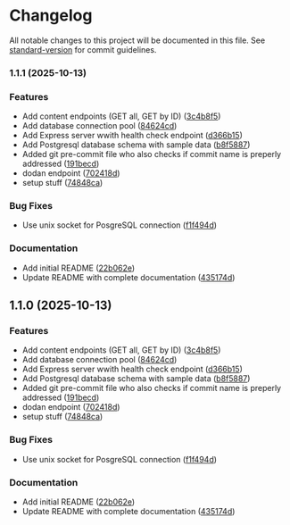 # Changelog

All notable changes to this project will be documented in this file. See [standard-version](https://github.com/conventional-changelog/standard-version) for commit guidelines.

### 1.1.1 (2025-10-13)


### Features

* Add content endpoints (GET all, GET by ID) ([3c4b8f5](https://github.com/Kvemzi/watchnext-platform/commit/3c4b8f5b80b73cc7d4c53470a1f728ca837ce09a))
* Add database connection pool ([84624cd](https://github.com/Kvemzi/watchnext-platform/commit/84624cd8af03165d132f3f8b630b86e2bf64c99b))
* Add Express server wwith health check endpoint ([d366b15](https://github.com/Kvemzi/watchnext-platform/commit/d366b1560d2565d1efa121391290329f1394e90e))
* Add Postgresql database schema with sample data ([b8f5887](https://github.com/Kvemzi/watchnext-platform/commit/b8f58878cf8519364e7e16a9246e3036d4fc8605))
* Added git pre-commit file who also checks if commit name is preperly addressed ([191becd](https://github.com/Kvemzi/watchnext-platform/commit/191becd3f4e52c2feb40eb06686db57ab363a573))
* dodan endpoint ([702418d](https://github.com/Kvemzi/watchnext-platform/commit/702418d67412e500461d2f4a12392f5d0a69adf7))
* setup stuff ([74848ca](https://github.com/Kvemzi/watchnext-platform/commit/74848ca76d71f5fa126c271d3d838e557617cbfa))


### Bug Fixes

* Use unix socket for PosgreSQL connection ([f1f494d](https://github.com/Kvemzi/watchnext-platform/commit/f1f494d67bdfd9f19fa4edb9c9e1b830b7289857))


### Documentation

* Add initial README ([22b062e](https://github.com/Kvemzi/watchnext-platform/commit/22b062e6fdd2a5f0252b049de718143bb711f2c8))
* Update README with complete documentation ([435174d](https://github.com/Kvemzi/watchnext-platform/commit/435174d39f753fbd47339a452db46537754c3278))

## 1.1.0 (2025-10-13)


### Features

* Add content endpoints (GET all, GET by ID) ([3c4b8f5](https://github.com/Kvemzi/watchnext-platform/commit/3c4b8f5b80b73cc7d4c53470a1f728ca837ce09a))
* Add database connection pool ([84624cd](https://github.com/Kvemzi/watchnext-platform/commit/84624cd8af03165d132f3f8b630b86e2bf64c99b))
* Add Express server wwith health check endpoint ([d366b15](https://github.com/Kvemzi/watchnext-platform/commit/d366b1560d2565d1efa121391290329f1394e90e))
* Add Postgresql database schema with sample data ([b8f5887](https://github.com/Kvemzi/watchnext-platform/commit/b8f58878cf8519364e7e16a9246e3036d4fc8605))
* Added git pre-commit file who also checks if commit name is preperly addressed ([191becd](https://github.com/Kvemzi/watchnext-platform/commit/191becd3f4e52c2feb40eb06686db57ab363a573))
* dodan endpoint ([702418d](https://github.com/Kvemzi/watchnext-platform/commit/702418d67412e500461d2f4a12392f5d0a69adf7))
* setup stuff ([74848ca](https://github.com/Kvemzi/watchnext-platform/commit/74848ca76d71f5fa126c271d3d838e557617cbfa))


### Bug Fixes

* Use unix socket for PosgreSQL connection ([f1f494d](https://github.com/Kvemzi/watchnext-platform/commit/f1f494d67bdfd9f19fa4edb9c9e1b830b7289857))


### Documentation

* Add initial README ([22b062e](https://github.com/Kvemzi/watchnext-platform/commit/22b062e6fdd2a5f0252b049de718143bb711f2c8))
* Update README with complete documentation ([435174d](https://github.com/Kvemzi/watchnext-platform/commit/435174d39f753fbd47339a452db46537754c3278))
